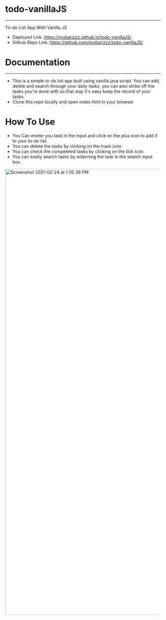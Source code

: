 # todo-vanillaJS
---
To-do List App With Vanilla JS
- Deployed Link: <https://mubarizzz.github.io/todo-vanillaJS/>
- Github Repo Link: <https://github.com/mubarizzz/todo-vanillaJS/>


# Documentation
---
- This is a simple to-do list app built using vanilla java script. You can add, delete and search through your daily tasks. you can also strike off the tasks you're done with so that way it's easy keep the record of your tasks.  
- Clone this repo locally and open index.html in your browser


# How To Use
- You Can eneter you task in the input and click on the plus icon to add it to your to-do list.
- You can delete the tasks by clicking on the trash icon.
- You can check the compeleted tasks by clicking on the tick icon.
- You can easliy search tasks by enterning the task in the search input box.

<img width="1440" alt="Screenshot 2021-02-24 at 1 05 39 PM" src="https://user-images.githubusercontent.com/66195989/108972797-aed9ec00-76a9-11eb-882f-7ffa90fdd3df.png">

